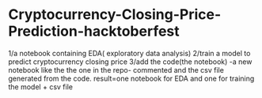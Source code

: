 # Cryptocurrency-Closing-Price-Prediction-hacktoberfest
1/a notebook containing EDA( exploratory data analysis)
2/train a model to predict cryptocurrency closing price 
3/add the code(the notebook) -a new notebook like the the one in the repo- commented and the csv file generated from the code.
result=one notebook for EDA and one for training the model + csv file
